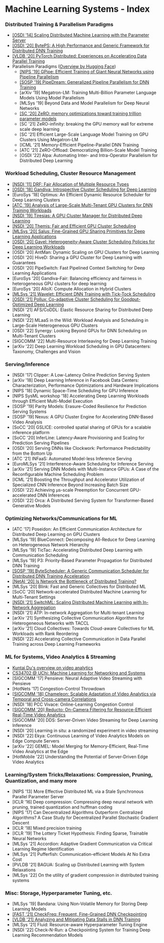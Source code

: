 # Machine Learning Systems - Index

### Distributed Training & Parallelism Paradigms

* [\[OSDI '14\] Scaling Distributed Machine Learning with the Parameter Server](scaling-distributed-machine-learning-with-the-parameter-server.md)
* [\[OSDI '20\] BytePS: A High Performance and Generic Framework for Distributed DNN Training](byteps-a-high-performance-and-generic-framework-for-distributed-dnn-training.md)
* [\[VLDB '20\] PyTorch Distributed: Experiences on Accelerating Data Parallel Training](pytorch-distributed-experiences-on-accelerating-data-parallel-training.md)
* Parallelism Paradigms ([Overview by Hugging Face](https://huggingface.co/docs/transformers/v4.16.2/en/parallelism))
  * [\[NIPS '19\] GPipe: Efficient Training of Giant Neural Networks using Pipeline Parallelism](gpipe-efficient-training-of-giant-neural-networks-using-pipeline-parallelism.md)
  * [\[SOSP '19\] PipeDream: Generalized Pipeline Parallelism for DNN Training](pipedream-generalized-pipeline-parallelism-for-dnn-training.md)
  * \[arXiv '19] Megatron-LM: Training Multi-Billion Parameter Language Models Using Model Parallelism
  * \[MLSys '19] Beyond Data and Model Parallelism for Deep Neural Networks
  * [\[SC '20\] ZeRO: memory optimizations toward training trillion parameter models](zero-memory-optimizations-toward-training-trillion-parameter-models.md)
  * \[SC '21] ZeRO-infinity: breaking the GPU memory wall for extreme scale deep learning
  * \[SC '21] Efficient Large-Scale Language Model Training on GPU Clusters Using Megatron-LM
  * \[ICML '21] Memory-Efficient Pipeline-Parallel DNN Training
  * \[ATC '21] ZeRO-Offload: Democratizing Billion-Scale Model Training
  * \[OSDI '22] Alpa: Automating Inter- and Intra-Operator Parallelism for Distributed Deep Learning



### Workload Scheduling, Cluster Resource Management

* [\[NSDI '11\] DRF: Fair Allocation of Multiple Resource Types](dominant-resource-fairness-fair-allocation-of-multiple-resource-types.md)
* [\[OSDI '18\] Gandiva: Introspective Cluster Scheduling for Deep Learning](gandiva-introspective-cluster-scheduling-for-deep-learning.md)
* \[EuroSys '18] Optimus: An Efficient Dynamic Resource Scheduler for Deep Learning Clusters
* [\[ATC '19\] Analysis of Large-Scale Multi-Tenant GPU Clusters for DNN Training Workloads](analysis-of-large-scale-multi-tenant-gpu-clusters-for-dnn-training-workloads.md)
* [\[NSDI '19\] Tiresias: A GPU Cluster Manager for Distributed Deep Learning](tiresias-a-gpu-cluster-manager-for-distributed-deep-learning.md)
* [\[NSDI '20\] Themis: Fair and Efficient GPU Cluster Scheduling](themis-fair-and-efficient-gpu-cluster-scheduling.md)
* [\[MLSys '20\] Salus: Fine-Grained GPU Sharing Primitives for Deep Learning Applications](salus-fine-grained-gpu-sharing-primitives-for-deep-learning-applications.md)
* [\[OSDI '20\] Gavel: Heterogeneity-Aware Cluster Scheduling Policies for Deep Learning Workloads](gavel-heterogeneity-aware-cluster-scheduling-policies-for-deep-learning-workloads.md)
* \[OSDI '20] AntMan: Dynamic Scaling on GPU Clusters for Deep Learning
* \[OSDI '20] HiveD: Sharing a GPU Cluster for Deep Learning with Guarantees
* \[OSDI '20] PipeSwitch: Fast Pipelined Context Switching for Deep Learning Applications
* \[EuroSys '20] Gandiva-Fair: Balancing efficiency and fairness in heterogeneous GPU clusters for deep learning
* \[EuroSys '20] AlloX: Compute Allocation in Hybrid Clusters
* [\[MLSys '21\] Wavelet: Efficient DNN Training with Tick-Tock Scheduling](wavelet-efficient-dnn-training-with-tick-tock-scheduling.md)
* [\[OSDI '21\] Pollux: Co-adaptive Cluster Scheduling for Goodput-Optimized Deep Learning](pollux-co-adaptive-cluster-scheduling-for-goodput-optimized-deep-learning.md)
* \[NSDI '21] AFS/CoDDL: Elastic Resource Sharing for Distributed Deep Learning
* \[NSDI '22] MLaaS in the Wild: Workload Analysis and Scheduling in Large-Scale Heterogeneous GPU Clusters
* \[OSDI '22] Synergy: Looking Beyond GPUs for DNN Scheduling on Multi-Tenant Clusters
* \[SIGCOMM '22] Multi-Resource Interleaving for Deep Learning Training
* \[arXiv '22] Deep Learning Workload Scheduling in GPU Datacenters: Taxonomy, Challenges and Vision



### Serving/Inference

* \[NSDI '17] Clipper: A Low-Latency Online Prediction Serving System
* \[arXiv '18] Deep Learning Inference in Facebook Data Centers: Characterization, Performance Optimizations and Hardware Implications
* \[NIPS '18] Dynamic Space-Time Scheduling for GPU Inference
* \[NIPS SysML workshop '18] Accelerating Deep Learning Workloads through Efficient Multi-Model Execution
* \[SOSP '19] Parity Models: Erasure-Coded Resilience for Prediction Serving Systems
* \[SOSP '19] Nexus: A GPU Cluster Engine for Accelerating DNN-Based Video Analysis
* \[SoCC '20] GSLICE: controlled spatial sharing of GPUs for a scalable inference platform
* \[SoCC '20] InferLine: Latency-Aware Provisioning and Scaling for Prediction Serving Pipelines
* \[OSDI '20] Serving DNNs like Clockwork: Performance Predictability from the Bottom Up
* \[ATC '21] INFaaS: Automated Model-less Inference Serving
* \[EuroMLSys '21] Interference-Aware Scheduling for Inference Serving
* \[arXiv '21] Serving DNN Models with Multi-Instance GPUs: A Case of the Reconfigurable Machine Scheduling Problem
* \[ICML '21] Boosting the Throughput and Accelerator Utilization of Specialized CNN Inference Beyond Increasing Batch Size
* \[OSDI '22] Achieving μs-scale Preemption for Concurrent GPU-accelerated DNN Inferences
* \[OSDI '22] Orca: A Distributed Serving System for Transformer-Based Generative Models



### Optimizing Networks/Communications for ML

* \[ATC '17] Poseidon: An Efficient Communication Architecture for Distributed Deep Learning on GPU Clusters
* \[MLSys '19] BlueConnect: Decomposing All-Reduce for Deep Learning on Heterogeneous Network Hierarchy
* \[MLSys '19] TicTac: Accelerating Distributed Deep Learning with Communication Scheduling
* \[MLSys '19] P3: Priority-Based Parameter Propagation for Distributed DNN Training
* [\[SOSP '19\] ByteScheduler: A Generic Communication Scheduler for Distributed DNN Training Acceleration](bytescheduler-a-generic-communication-scheduler-for-distributed-dnn-training-acceleration.md)
* [\[NetAI '20\] Is Network the Bottleneck of Distributed Training?](is-network-the-bottleneck-of-distributed-training.md)
* \[MLSys '20] Blink: Fast and Generic Collectives for Distributed ML
* \[SoCC '20] Network-accelerated Distributed Machine Learning for Multi-Tenant Settings
* [\[NSDI '21\] SwitchML: Scaling Distributed Machine Learning with In-Network Aggregation](switchml-scaling-distributed-machine-learning-with-in-network-aggregation.md)
* \[NSDI '21] ATP: In-network Aggregation for Multi-tenant Learning
* \[arXiv '21] Synthesizing Collective Communication Algorithms for Heterogeneous Networks with TACCL
* \[arXiv '21] Cloud Collectives: Towards Cloud-aware Collectives for ML Workloads with Rank Reordering
* \[NSDI '22] Accelerating Collective Communication in Data Parallel Training across Deep Learning Frameworks



### ML for Systems, Video Analytics & Streaming

* [Kuntai Du's overview on video analytics](https://kuntai.notion.site/Video-analytics-literature-review-90947b73637f427da7d8adc82e764c77)
* [CS34702 @ UChi: Machine Learning for Networking and Systems](https://people.cs.uchicago.edu/\~junchenj/34702-fall21/)
* \[SIGCOMM '17] Pensieve: Neural Adaptive Video Streaming with Pensieve
* \[HotNets '17] Congestion-Control Throwdown
* [\[SIGCOMM '18\] Chameleon: Scalable Adaptation of Video Analytics via Temporal and Cross-camera Correlations](chameleon-scalable-adaptation-of-video-analytics-via-temporal-and-cross-camera-correlations.md)
* \[NSDI '18] PCC Vivace: Online-Learning Congestion Control
* [\[SIGCOMM '20\] Reducto: On-Camera Filtering for Resource-Efficient Real-Time Video Analytics](reducto-on-camera-filtering-for-resource-efficient-real-time-video-analytics.md)
* \[SIGCOMM '20] DDS: Server-Driven Video Streaming for Deep Learning Inference
* \[NSDI '20] Learning in situ: a randomized experiment in video streaming
* \[NSDI '22] Ekya: Continuous Learning of Video Analytics Models on Edge Compute Servers
* \[arXiv '22] GEMEL: Model Merging for Memory-Efficient, Real-Time Video Analytics at the Edge
* \[HotMobile '22] Understanding the Potential of Server-Driven Edge Video Analytics



### Learning/System Tricks/Relaxations: Compression, Pruning, Quantization, and many more

* \[NIPS '13] More Effective Distributed ML via a Stale Synchronous Parallel Parameter Server
* \[ICLR '16] Deep compression: Compressing deep neural network with pruning, trained quantization and huffman coding
* \[NIPS '17] Can Decentralized Algorithms Outperform Centralized Algorithms? A Case Study for Decentralized Parallel Stochastic Gradient Descent
* \[ICLR '18] Mixed precision training
* \[ICLR '19] The Lottery Ticket Hypothesis: Finding Sparse, Trainable Neural Networks
* \[MLSys '21] Accordion: Adaptive Gradient Communication via Critical Learning Regime Identification
* \[MLSys '21] Pufferfish: Communication-efficient Models At No Extra Cost
* \[PVLDB '21] BAGUA: Scaling up Distributed Learning with System Relaxations
* \[MLSys '22] On the utility of gradient compression in distributed training systems



### Misc: Storage, Hyperparameter Tuning, etc.

* \[MLSys '19] Bandana: Using Non-Volatile Memory for Storing Deep Learning Models
* [\[FAST '21\] CheckFreq: Frequent, Fine-Grained DNN Checkpointing](checkfreq-frequent-fine-grained-dnn-checkpointing.md)
* [\[VLDB '21\] Analyzing and Mitigating Data Stalls in DNN Training](analyzing-and-mitigating-data-stalls-in-dnn-training.md)
* \[MLSys '21] Fluid: Resource-aware Hyperparameter Tuning Engine
* \[NSDI '22] Check-N-Run: a Checkpointing System for Training Deep Learning Recommendation Models

